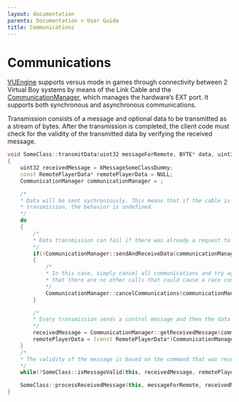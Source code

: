 ```yaml
---
layout: documentation
parents: Documentation > User Guide
title: Communications
---
```


# Communications

[VUEngine](https://github.com/VUEngine/VUEngine-Core) supports versus mode in games through connectivity between 2 Virtual Boy systems by means of the Link Cable and the [CommunicationManager](/documentation/api/class-communication-manager/), which manages the hardware’s EXT port. It supports both synchronous and asynchronous communications.

Transmission consists of a message and optional data to be transmitted as a stream of bytes. After the transmission is completed, the client code must check for the validity of the transmitted data by verifying the received message.

```cpp
void SomeClass::transmitData(uint32 messageForRemote, BYTE* data, uint32 dataBytes)
{
    uint32 receivedMessage = kMessageSomeClassDummy;
    const RemotePlayerData* remotePlayerData = NULL;
    CommunicationManager communicationManager = ;

    /*
    * Data will be sent sychroniously. This means that if the cable is disconnected during
    * transmission, the behavior is undefined.
    */
    do
    {
        /*
        * Data transmission can fail if there was already a request to send data.
        */
        if(!CommunicationManager::sendAndReceiveData(communicationManager, messageForRemote, data, dataBytes))
        {
            /*
            * In this case, simply cancel all communications and try again. This supposes
            * that there are no other calls that could cause a race condition.
            */
            CommunicationManager::cancelCommunications(communicationManager);
        }

        /*
        * Every transmission sends a control message and then the data itself.
        */
        receivedMessage = CommunicationManager::getReceivedMessage(communicationManager);
        remotePlayerData = (const RemotePlayerData*)CommunicationManager::getReceivedData(communicationManager);
    }
    /*
    * The validity of the message is based on the command that was received
    */
    while(!SomeClass::isMessageValid(this, receivedMessage, remotePlayerData->command));

    SomeClass::processReceivedMessage(this, messageForRemote, receivedMessage, remotePlayerData);
}
```
